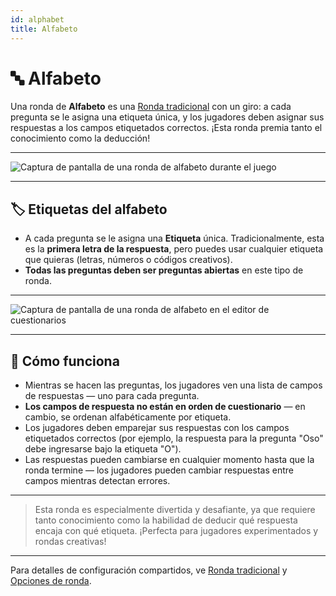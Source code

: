 ```yaml
---
id: alphabet
title: Alfabeto
---
```


# 🔤 Alfabeto

Una ronda de **Alfabeto** es una [Ronda tradicional](030-traditional.md) con un giro: a cada pregunta se le asigna una etiqueta única,
y los jugadores deben asignar sus respuestas a los campos etiquetados correctos. ¡Esta ronda premia tanto el conocimiento como la deducción!

---

![Captura de pantalla de una ronda de alfabeto durante el juego](/images/round-modes/alphabet-answer-screen.png)

---

## 🏷️ Etiquetas del alfabeto

- A cada pregunta se le asigna una **Etiqueta** única. Tradicionalmente, esta es la **primera letra de la respuesta**, pero puedes usar cualquier etiqueta que quieras (letras, números o códigos creativos).
- **Todas las preguntas deben ser preguntas abiertas** en este tipo de ronda.

---

![Captura de pantalla de una ronda de alfabeto en el editor de cuestionarios](/images/round-modes/alphabet-round.png)

---

## 📝 Cómo funciona

- Mientras se hacen las preguntas, los jugadores ven una lista de campos de respuestas — uno para cada pregunta.
- **Los campos de respuesta no están en orden de cuestionario** — en cambio, se ordenan alfabéticamente por etiqueta.
- Los jugadores deben emparejar sus respuestas con los campos etiquetados correctos (por ejemplo, la respuesta para la pregunta "Oso" debe ingresarse bajo la etiqueta "O").
- Las respuestas pueden cambiarse en cualquier momento hasta que la ronda termine — los jugadores pueden cambiar respuestas entre campos mientras detectan errores.

---

> Esta ronda es especialmente divertida y desafiante, ya que requiere tanto conocimiento como la habilidad de deducir qué respuesta encaja con qué etiqueta. ¡Perfecta para jugadores experimentados y rondas creativas!

---

Para detalles de configuración compartidos, ve [Ronda tradicional](030-traditional.md) y [Opciones de ronda](../editor/008-round-options.md).
